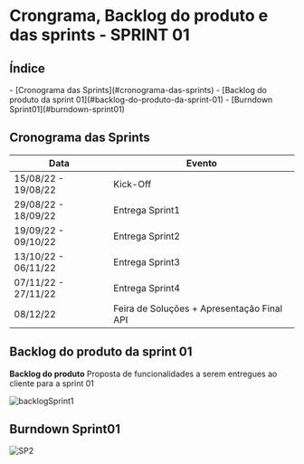 # Crongrama, Backlog do produto e das sprints - SPRINT 01

<h2>Índice</h2>
- [Cronograma das Sprints](#cronograma-das-sprints)
- [Backlog do produto da sprint 01](#backlog-do-produto-da-sprint-01)
- [Burndown Sprint01](#burndown-sprint01)

<h2>Cronograma das Sprints</h2>

| Data | Evento |  
| ---- | ------ |
| 15/08/22 - 19/08/22 | Kick-Off |
| 29/08/22 - 18/09/22 | Entrega Sprint1 | 
| 19/09/22 - 09/10/22 | Entrega Sprint2 |  
| 13/10/22 - 06/11/22 | Entrega Sprint3 | 
| 07/11/22 - 27/11/22 | Entrega Sprint4 | 
| 08/12/22 | Feira de Soluções + Apresentação Final API | 


<h2>Backlog do produto da sprint 01</h2>

**Backlog do produto**
Proposta de funcionalidades a serem entregues ao cliente para a sprint 01

![backlogSprint1]()


<h2>Burndown Sprint01</h2>

![SP2](https://user-images.githubusercontent.com/82103455/197425566-82d68bf1-99aa-4ba9-b6e8-123424133287.png)